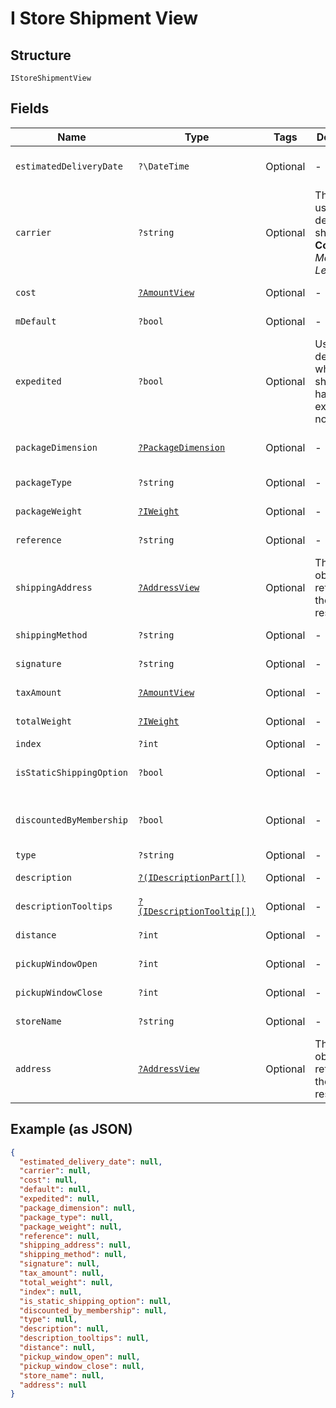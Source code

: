 
# I Store Shipment View

## Structure

`IStoreShipmentView`

## Fields

| Name | Type | Tags | Description | Getter | Setter |
|  --- | --- | --- | --- | --- | --- |
| `estimatedDeliveryDate` | `?\DateTime` | Optional | - | getEstimatedDeliveryDate(): ?\DateTime | setEstimatedDeliveryDate(?\DateTime estimatedDeliveryDate): void |
| `carrier` | `?string` | Optional | The carrier used to deliver the shipment.<br>**Constraints**: *Maximum Length*: `1024` | getCarrier(): ?string | setCarrier(?string carrier): void |
| `cost` | [`?AmountView`](../../doc/models/amount-view.md) | Optional | - | getCost(): ?AmountView | setCost(?AmountView cost): void |
| `mDefault` | `?bool` | Optional | - | getMDefault(): ?bool | setMDefault(?bool mDefault): void |
| `expedited` | `?bool` | Optional | Used to determine whether a shipment has been expedited or not. | getExpedited(): ?bool | setExpedited(?bool expedited): void |
| `packageDimension` | [`?PackageDimension`](../../doc/models/package-dimension.md) | Optional | - | getPackageDimension(): ?PackageDimension | setPackageDimension(?PackageDimension packageDimension): void |
| `packageType` | `?string` | Optional | - | getPackageType(): ?string | setPackageType(?string packageType): void |
| `packageWeight` | [`?IWeight`](../../doc/models/i-weight.md) | Optional | - | getPackageWeight(): ?IWeight | setPackageWeight(?IWeight packageWeight): void |
| `reference` | `?string` | Optional | - | getReference(): ?string | setReference(?string reference): void |
| `shippingAddress` | [`?AddressView`](../../doc/models/address-view.md) | Optional | The address object returned in the response. | getShippingAddress(): ?AddressView | setShippingAddress(?AddressView shippingAddress): void |
| `shippingMethod` | `?string` | Optional | - | getShippingMethod(): ?string | setShippingMethod(?string shippingMethod): void |
| `signature` | `?string` | Optional | - | getSignature(): ?string | setSignature(?string signature): void |
| `taxAmount` | [`?AmountView`](../../doc/models/amount-view.md) | Optional | - | getTaxAmount(): ?AmountView | setTaxAmount(?AmountView taxAmount): void |
| `totalWeight` | [`?IWeight`](../../doc/models/i-weight.md) | Optional | - | getTotalWeight(): ?IWeight | setTotalWeight(?IWeight totalWeight): void |
| `index` | `?int` | Optional | - | getIndex(): ?int | setIndex(?int index): void |
| `isStaticShippingOption` | `?bool` | Optional | - | getIsStaticShippingOption(): ?bool | setIsStaticShippingOption(?bool isStaticShippingOption): void |
| `discountedByMembership` | `?bool` | Optional | - | getDiscountedByMembership(): ?bool | setDiscountedByMembership(?bool discountedByMembership): void |
| `type` | `?string` | Optional | - | getType(): ?string | setType(?string type): void |
| `description` | [`?(IDescriptionPart[])`](../../doc/models/i-description-part.md) | Optional | - | getDescription(): ?array | setDescription(?array description): void |
| `descriptionTooltips` | [`?(IDescriptionTooltip[])`](../../doc/models/i-description-tooltip.md) | Optional | - | getDescriptionTooltips(): ?array | setDescriptionTooltips(?array descriptionTooltips): void |
| `distance` | `?int` | Optional | - | getDistance(): ?int | setDistance(?int distance): void |
| `pickupWindowOpen` | `?int` | Optional | - | getPickupWindowOpen(): ?int | setPickupWindowOpen(?int pickupWindowOpen): void |
| `pickupWindowClose` | `?int` | Optional | - | getPickupWindowClose(): ?int | setPickupWindowClose(?int pickupWindowClose): void |
| `storeName` | `?string` | Optional | - | getStoreName(): ?string | setStoreName(?string storeName): void |
| `address` | [`?AddressView`](../../doc/models/address-view.md) | Optional | The address object returned in the response. | getAddress(): ?AddressView | setAddress(?AddressView address): void |

## Example (as JSON)

```json
{
  "estimated_delivery_date": null,
  "carrier": null,
  "cost": null,
  "default": null,
  "expedited": null,
  "package_dimension": null,
  "package_type": null,
  "package_weight": null,
  "reference": null,
  "shipping_address": null,
  "shipping_method": null,
  "signature": null,
  "tax_amount": null,
  "total_weight": null,
  "index": null,
  "is_static_shipping_option": null,
  "discounted_by_membership": null,
  "type": null,
  "description": null,
  "description_tooltips": null,
  "distance": null,
  "pickup_window_open": null,
  "pickup_window_close": null,
  "store_name": null,
  "address": null
}
```


